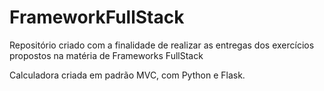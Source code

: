 # FrameworkFullStack
Repositório criado com a finalidade de realizar as entregas dos exercícios propostos na matéria de Frameworks FullStack

Calculadora criada em padrão MVC, com Python e Flask. 
